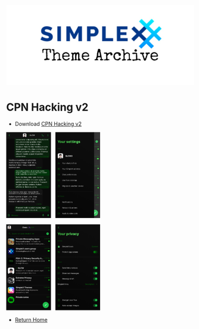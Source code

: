 <img src="../resources/SxC_themeBanner.jpg">

# CPN Hacking v2

* Download [CPN Hacking v2](../themes/SxC_CPN_Hacking-v2.theme)

<img src="../screenshots/SxC_CPN_Hacking-v201.jpg" width="120">&nbsp;&nbsp;&nbsp;<img src="../screenshots/SxC_CPN_Hacking-v202.jpg" width="120">

<img src="../screenshots/SxC_CPN_Hacking-v203.jpg" width="120">&nbsp;&nbsp;&nbsp;<img src="../screenshots/SxC_CPN_Hacking-v204.jpg" width="120">

* [Return Home](/)